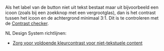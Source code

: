 <!-- @license CC0-1.0 -->

Als het label van de button niet uit tekst bestaat maar uit bijvoorbeeld een icoon (zoals bij een zoekknop met een vergrootglas), dan is het contrast tussen het icoon en de achtergrond minimaal 3:1. Dit is te controleren met de [Contrast checker](https://nldesignsystem.nl/contrast/).

NL Design System richtlijnen:

- [Zorg voor voldoende kleurcontrast voor niet-tekstuele content](/richtlijnen/stijl/kleuren/contrast-niet-tekstuele-content)
